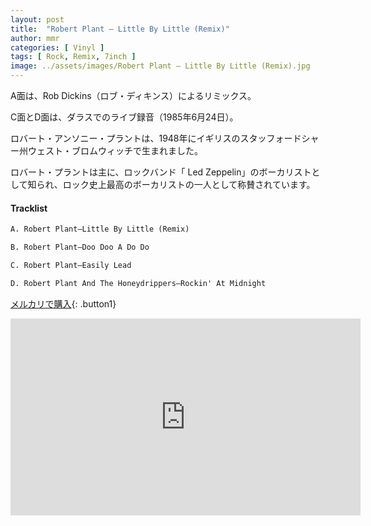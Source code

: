 ```yaml
---
layout: post
title:  "Robert Plant – Little By Little (Remix)"
author: mmr
categories: [ Vinyl ]
tags: [ Rock, Remix, 7inch ]
image: ../assets/images/Robert Plant – Little By Little (Remix).jpg
---
```


A面は、Rob Dickins（ロブ・ディキンス）によるリミックス。

C面とD面は、ダラスでのライブ録音（1985年6月24日）。

ロバート・アンソニー・プラントは、1948年にイギリスのスタッフォードシャー州ウェスト・ブロムウィッチで生まれました。

ロバート・プラントは主に、ロックバンド「 Led Zeppelin」のボーカリストとして知られ、ロック史上最高のボーカリストの一人として称賛されています。

#### Tracklist
```md
A. Robert Plant–Little By Little (Remix)

B. Robert Plant–Doo Doo A Do Do

C. Robert Plant–Easily Lead

D. Robert Plant And The Honeydrippers–Rockin' At Midnight
```

[メルカリで購入](https://jp.mercari.com/item/m78201761711?afid=6142608987){: .button1}


<iframe width="560" height="315" src="https://www.youtube.com/embed/EaL_3bdbbeQ?si=A2EoymHdOoSVdDSP" title="YouTube video player" frameborder="0" allow="accelerometer; autoplay; clipboard-write; encrypted-media; gyroscope; picture-in-picture; web-share" referrerpolicy="strict-origin-when-cross-origin" allowfullscreen></iframe>